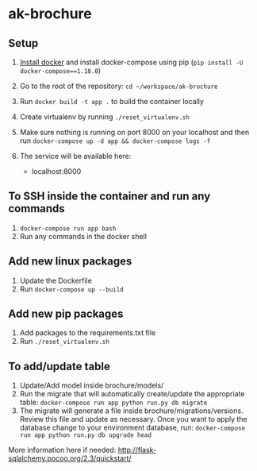# ak-brochure

## Setup

1. [Install docker](https://docs.docker.com/docker-for-mac/install/)
and install docker-compose using pip (`pip install -U docker-compose==1.18.0`)

2. Go to the root of the repository:
`cd ~/workspace/ak-brochure`

3. Run `docker build -t app .` to build the container locally

4. Create virtualenv by running `./reset_virtualenv.sh`

5. Make sure nothing is running on port 8000 on your localhost and then run
`docker-compose up -d app && docker-compose logs -f`

6. The service will be available here:
    - localhost:8000

## To SSH inside the container and run any commands

1. `docker-compose run app bash`
2. Run any commands in the docker shell

## Add new linux packages

1. Update the Dockerfile
2. Run `docker-compose up --build`

## Add new pip packages

1. Add packages to the requirements.txt file
2. Run `./reset_virtualenv.sh`

## To add/update table

1. Update/Add model inside brochure/models/
2. Run the migrate that will automatically create/update the appropriate table:
`docker-compose run app python run.py db migrate`
3. The migrate will generate a file inside brochure/migrations/versions.
Review this file and update as necessary. Once you want to apply the database
change to your environment database, run:
`docker-compose run app python run.py db upgrade head`

More information here if needed:
http://flask-sqlalchemy.pocoo.org/2.3/quickstart/
